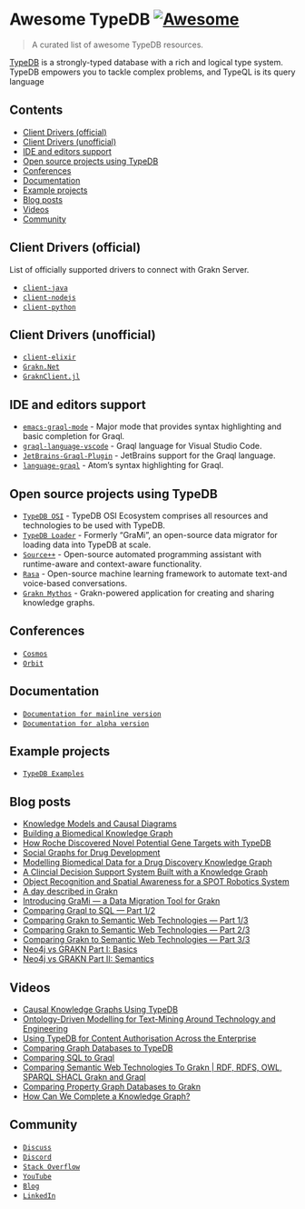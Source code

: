 # Awesome TypeDB [![Awesome](https://awesome.re/badge.svg)](https://awesome.re)

> A curated list of awesome TypeDB resources.

[TypeDB](https://vaticle.com) is a strongly-typed database with a rich and logical type system. TypeDB empowers you to tackle complex problems, and TypeQL is its query language

## Contents

- [Client Drivers (official)](#client-drivers-official)
- [Client Drivers (unofficial)](#client-drivers-unofficial)
- [IDE and editors support](#ide-and-editors-support)
- [Open source projects using TypeDB](#open-source-projects-using-typedb)
- [Conferences](#conferences)
- [Documentation](#documentation)
- [Example projects](#example-projects)
- [Blog posts](#blog-posts)
- [Videos](#videos)
- [Community](#community)

## Client Drivers (official)

List of officially supported drivers to connect with Grakn Server.

- [`client-java`](http://github.com/graknlabs/client-java)
- [`client-nodejs`](http://github.com/graknlabs/client-nodejs)
- [`client-python`](http://github.com/graknlabs/client-python)

## Client Drivers (unofficial)

- [`client-elixir`](https://github.com/taxfix/grakn_elixir)
- [`Grakn.Net`](https://github.com/WalternativE/Grakn.Net)
- [`GraknClient.jl`](https://github.com/Humans-of-Julia/GraknClient.jl)

## IDE and editors support

- [`emacs-graql-mode`](https://github.com/creatorrr/emacs-graql-mode) - Major mode that provides syntax highlighting and basic completion for Graql.
- [`graql-language-vscode`](https://github.com/idealley/graql-language-vscode) - Graql language for Visual Studio Code.
- [`JetBrains-Graql-Plugin`](https://github.com/BFergerson/JetBrains-Graql-Plugin) - JetBrains support for the Graql language.
- [`language-graql`](https://github.com/ShishkinDmitriy/language-graql) - Atom’s syntax highlighting for Graql.

## Open source projects using TypeDB

- [`TypeDB OSI`](https://github.com/typedb-osi) - TypeDB OSI Ecosystem comprises all resources and technologies to be used with TypeDB.
- [`TypeDB Loader`](https://github.com/bayer-science-for-a-better-life/grami) - Formerly “GraMi”, an open-source data migrator for loading data into TypeDB at scale.
- [`Source++`](https://github.com/sourceplusplus/Assistant) - Open-source automated programming assistant with runtime-aware and context-aware functionality.
- [`Rasa`](https://github.com/RasaHQ/rasa) - Open-source machine learning framework to automate text-and voice-based conversations.
- [`Grakn Mythos`](https://github.com/BFergerson/grakn-mythos) - Grakn-powered application for creating and sharing knowledge graphs.

## Conferences

- [`Cosmos`](https://grakncosmos.com/)
- [`Orbit`](https://www.youtube.com/playlist?list=PLtEF8_xCPklY3P5NLSQb1SyIYLhQssxfY)

## Documentation

- [`Documentation for mainline version`](https://docs.vaticle.com/)
- [`Documentation for alpha version`](https://https://docs.vaticle.com/)

## Example projects

- [`TypeDB Examples`](https://github.com/vaticle/typedb-examples)

## Blog posts

- [Knowledge Models and Causal Diagrams](https://dzone.com/articles/knowledge-models-and-causal-diagrams)
- [Building a Biomedical Knowledge Graph](https://dzone.com/articles/building-a-biomedical-knowledge-graph)
- [How Roche Discovered Novel Potential Gene Targets with TypeDB](https://dzone.com/articles/how-roche-discovered-novel-potential-gene-targets)
- [Social Graphs for Drug Development](https://dzone.com/articles/social-graphs-for-drug-development)
- [Modelling Biomedical Data for a Drug Discovery Knowledge Graph](https://dzone.com/articles/modelling-biomedical-data-for-a-drug-discovery-kno-1)
- [A Clincial Decision Support System Built with a Knowledge Graph](https://dzone.com/articles/a-clinical-decision-support-system-built-with-a-kn)
- [Object Recognition and Spatial Awareness for a SPOT Robotics System](https://dzone.com/articles/object-recognition-and-spacial-awareness-for-a-spo)
- [A day described in Grakn](https://towardsdatascience.com/a-day-described-in-grakn-part-i-46bb7e3cd82a)
- [Introducing GraMi — a Data Migration Tool for Grakn](https://towardsdatascience.com/introducing-grami-a-data-migration-tool-for-grakn-d4051582f867)
- [Comparing Graql to SQL — Part 1/2](https://dzone.com/articles/comparing-graql-to-sql-part-12)
- [Comparing Grakn to Semantic Web Technologies — Part 1/3](https://towardsdatascience.com/comparing-grakn-to-semantic-web-technologies-part-1-3-3558c447214a)
- [Comparing Grakn to Semantic Web Technologies — Part 2/3](https://towardsdatascience.com/comparing-grakn-to-semantic-web-technologies-part-2-3-4602b56969fc)
- [Comparing Grakn to Semantic Web Technologies — Part 3/3](https://towardsdatascience.com/comparing-grakn-to-semantic-web-technologies-part-3-3-cb2fb233fbd5)
- [Neo4j vs GRAKN Part I: Basics](https://towardsdatascience.com/neo4j-vs-grakn-part-i-basics-f2fe3511ce88)
- [Neo4j vs GRAKN Part II: Semantics](https://towardsdatascience.com/neo4j-vs-grakn-part-ii-semantics-11a0847ae7a2)

## Videos

- [Causal Knowledge Graphs Using TypeDB](https://www.youtube.com/watch?v=pqcZ9_4-79U)
- [Ontology-Driven Modelling for Text-Mining Around Technology and Engineering](https://www.youtube.com/watch?v=0ir12x5FB4s)
- [Using TypeDB for Content Authorisation Across the Enterprise](https://www.youtube.com/watch?v=H-Ln8YUITRw)
- [Comparing Graph Databases to TypeDB](https://www.youtube.com/watch?v=JTxvJxVNSH4)
- [Comparing SQL to Graql](https://www.youtube.com/watch?v=rNCvAGdiw1I&list=PLtEF8_xCPklbGuaOANOJHZ8cvbo65LN2I)
- [Comparing Semantic Web Technologies To Grakn | RDF, RDFS, OWL, SPARQL SHACL Grakn and Graql](https://www.youtube.com/watch?v=s6xGQS84qKM)
- [Comparing Property Graph Databases to Grakn](https://www.youtube.com/watch?v=uxZovj2ekIQ)
- [How Can We Complete a Knowledge Graph?](https://www.youtube.com/watch?v=nYDi1_UaFtU&list=PLtEF8_xCPklbGuaOANOJHZ8cvbo65LN2I)

## Community

- [`Discuss`](https://forum.vaticle.com)
- [`Discord`](https://vaticle.com/discord)
- [`Stack Overflow`](https://stackoverflow.com/questions/tagged/typedb)
- [`YouTube`](https://www.youtube.com/c/vaticle)
- [`Blog`](https://blog.vaticle.com)
- [`LinkedIn`](https://www.linkedin.com/company/vaticle)
